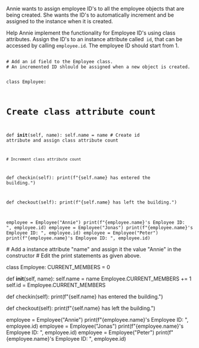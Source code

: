 Annie wants to assign employee ID's to all the employee objects that are being created. She wants the ID's to automatically increment and be assigned to the instance when it is created.

Help Annie implement the functionality for Employee ID's using class attributes. Assign the ID's to an instance attribute called` id`, that can be accessed by calling `employee.id`. The employee ID should start from 1.


<Editor lang="python" type="exercise">
<code>
# Add an id field to the Employee class.
# An incremented ID shlould be assigned when a new object is created.

class Employee:

  # Create class attribute count

  def __init__(self, name):
    self.name = name
    # Create id attribute and assign class attribute count

    # Increment class attribute count

  def checkin(self):
    print(f"{self.name} has entered the building.")

  def checkout(self):
    print(f"{self.name} has left the building.")

employee = Employee("Annie")
print(f"{employee.name}'s Employee ID: ", employee.id)
employee = Employee("Jonas")
print(f"{employee.name}'s Employee ID: ", employee.id)
employee = Employee("Peter")
print(f"{employee.name}'s Employee ID: ", employee.id)
</code>

<solution>
# Add a instance attribute "name" and assign it the value "Annie" in the constructor
# Edit the print statements as given above.

class Employee:
  CURRENT_MEMBERS = 0

  def __init__(self, name):
    self.name = name
    Employee.CURRENT_MEMBERS += 1
    self.id = Employee.CURRENT_MEMBERS

  def checkin(self):
    print(f"{self.name} has entered the building.")

  def checkout(self):
    print(f"{self.name} has left the building.")

employee = Employee("Annie")
print(f"{employee.name}'s Employee ID: ", employee.id)
employee = Employee("Jonas")
print(f"{employee.name}'s Employee ID: ", employee.id)
employee = Employee("Peter")
print(f"{employee.name}'s Employee ID: ", employee.id)
</solution>
</Editor>
